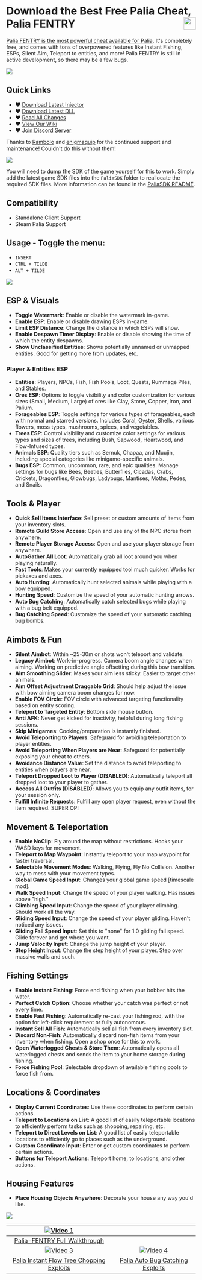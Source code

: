 # Download the Best Free Palia Cheat, Palia FENTRY <a href="https://www.unknowncheats.me/forum/palia/636934-originpalia-feature-packed-multitool-imagine.html"><img align="right" src="https://i.gyazo.com/7e7b0b3f8bd20565233fe2f3fb08d250.png" width="32" height="32"></a>

[Palia FENTRY is the most powerful cheat available for Palia](https://www.fentry.org/). It's completely free, and comes with tons of overpowered features like Instant Fishing, ESPs, Silent Aim, Teleport to entities, and more! Palia FENTRY is still in active development, so there may be a few bugs.

<img align="center" src="https://i.imgur.com/d10S9Aa.jpg" width="auto" height="auto">

## Quick Links
- ♥ [Download Latest Injector](https://github.com/Wimberton/Palia-FENTRY/releases/tag/Injector)
- ♥ [Download Latest DLL](https://github.com/Wimberton/Palia-FENTRY/releases/tag/release)
- ♥ [Read All Changes](https://github.com/Wimberton/Palia-FENTRY/wiki/Changelogs)
- ♥ [View Our Wiki](https://github.com/Wimberton/Palia-FENTRY/wiki)
- ♥ [Join Discord Server](https://discord.gg/fentry)

Thanks to [Rambolo](https://github.com/Rambolo) and [enigmaquip](https://github.com/enigmaquip) for the continued support and maintenance! Couldn't do this without them!

<img align="center" src="https://i.gyazo.com/c12d0c130c168678cfe9ab9dbc946c2a.png" width="auto" height="auto">

You will need to dump the SDK of the game yourself for this to work. Simply add the latest game SDK files into the `PaliaSDK` folder to reallocate the required SDK files.
More information can be found in the [PaliaSDK README](https://github.com/Wimberton/Palia-FENTRY/tree/main/PaliaSDK).

## Compatibility
- Standalone Client Support
- Steam Palia Support

## Usage - Toggle the menu:
- `INSERT`
- `CTRL + TILDE`
- `ALT + TILDE`

<img align="center" src="https://i.gyazo.com/a31227e25a080e65054a4737a4baa6e1.png" width="auto" height="auto">

## ESP & Visuals
- **Toggle Watermark**: Enable or disable the watermark in-game.
- **Enable ESP**: Enable or disable drawing ESPs in-game.
- **Limit ESP Distance**: Change the distance in which ESPs will show.
- **Enable Despawn Timer Display**: Enable or disable showing the time of which the entity despawns.
- **Show Unclassified Entities**: Shows potentially unnamed or unmapped entities. Good for getting more from updates, etc.

### Player & Entities ESP
- **Entities**: Players, NPCs, Fish, Fish Pools, Loot, Quests, Rummage Piles, and Stables.
- **Ores ESP**: Options to toggle visibility and color customization for various sizes (Small, Medium, Large) of ores like Clay, Stone, Copper, Iron, and Palium.
- **Forageables ESP**: Toggle settings for various types of forageables, each with normal and starred versions. Includes Coral, Oyster, Shells, various flowers, moss types, mushrooms, spices, and vegetables.
- **Trees ESP**: Control visibility and customize color settings for various types and sizes of trees, including Bush, Sapwood, Heartwood, and Flow-Infused types.
- **Animals ESP**: Quality tiers such as Sernuk, Chapaa, and Muujin, including special categories like minigame-specific animals.
- **Bugs ESP**: Common, uncommon, rare, and epic qualities. Manage settings for bugs like Bees, Beetles, Butterflies, Cicadas, Crabs, Crickets, Dragonflies, Glowbugs, Ladybugs, Mantises, Moths, Pedes, and Snails.

## Tools & Player
- **Quick Sell Items Interface**: Sell preset or custom amounts of items from your inventory slots.
- **Remote Guild Store Access**: Open and use any of the NPC stores from anywhere.
- **Remote Player Storage Access**: Open and use your player storage from anywhere.
- **AutoGather All Loot**: Automatically grab all loot around you when playing naturally.
- **Fast Tools**: Makes your currently equipped tool much quicker. Works for pickaxes and axes.
- **Auto Hunting**: Automatically hunt selected animals while playing with a bow equipped.
- **Hunting Speed**: Customize the speed of your automatic hunting arrows.
- **Auto Bug Catching**: Automatically catch selected bugs while playing with a bug belt equipped.
- **Bug Catching Speed**: Customize the speed of your automatic catching bug bombs.

## Aimbots & Fun
- **Silent Aimbot**: Within ~25-30m or shots won't teleport and validate.
- **Legacy Aimbot**: Work-in-progress. Camera boom angle changes when aiming. Working on predictive angle offsetting during this bow transition.
- **Aim Smoothing Slider**: Makes your aim less sticky. Easier to target other animals.
- **Aim Offset Adjustment Draggable Grid**: Should help adjust the issue with bow aiming camera boom changes for now.
- **Enable FOV Circle**: FOV circle with advanced targeting functionality based on entity scoring.
- **Teleport to Targeted Entity**: Bottom side mouse button.
- **Anti AFK**: Never get kicked for inactivity, helpful during long fishing sessions.
- **Skip Minigames**: Cooking/preparation is instantly finished.
- **Avoid Teleporting to Players**: Safeguard for avoiding teleportation to player entities.
- **Avoid Teleporting When Players are Near**: Safeguard for potentially exposing your cheat to others.
- **Avoidance Distance Value**: Set the distance to avoid teleporting to entities when players are near.
- **Teleport Dropped Loot to Player (DISABLED)**: Automatically teleport all dropped loot to your player to gather.
- **Access All Outfits (DISABLED)**: Allows you to equip any outfit items, for your session only.
- **Fulfill Infinite Requests**: Fulfill any open player request, even without the item required. SUPER OP!

## Movement & Teleportation
- **Enable NoClip**: Fly around the map without restrictions. Hooks your WASD keys for movement.
- **Teleport to Map Waypoint**: Instantly teleport to your map waypoint for faster traversal.
- **Selectable Movement Modes**: Walking, Flying, Fly No Collision. Another way to mess with your movement types.
- **Global Game Speed Input**: Changes your global game speed [timescale mod].
- **Walk Speed Input**: Change the speed of your player walking. Has issues above "high."
- **Climbing Speed Input**: Change the speed of your player climbing. Should work all the way.
- **Gliding Speed Input**: Change the speed of your player gliding. Haven't noticed any issues.
- **Gliding Fall Speed Input**: Set this to "none" for 1.0 gliding fall speed. Glide forever and get where you want.
- **Jump Velocity Input**: Change the jump height of your player.
- **Step Height Input**: Change the step height of your player. Step over massive walls and such.

## Fishing Settings
- **Enable Instant Fishing**: Force end fishing when your bobber hits the water.
- **Perfect Catch Option**: Choose whether your catch was perfect or not every time.
- **Enable Fast Fishing**: Automatically re-cast your fishing rod, with the option for left-click requirement or fully autonomous.
- **Instant Sell All Fish**: Automatically sell all fish from every inventory slot.
- **Discard Non-Fish**: Automatically discard non-fish items from your inventory when fishing. Open a shop once for this to work.
- **Open Waterlogged Chests & Store Them**: Automatically opens all waterlogged chests and sends the item to your home storage during fishing.
- **Force Fishing Pool**: Selectable dropdown of available fishing pools to force fish from.

## Locations & Coordinates
- **Display Current Coordinates**: Use these coordinates to perform certain actions.
- **Teleport to Locations on List**: A good list of easily teleportable locations to efficiently perform tasks such as shopping, repairing, etc.
- **Teleport to Direct Levels on List**: A good list of easily teleportable locations to efficiently go to places such as the underground.
- **Custom Coordinate Input**: Enter or get custom coordinates to perform certain actions.
- **Buttons for Teleport Actions**: Teleport home, to locations, and other actions.

## Housing Features
- **Place Housing Objects Anywhere**: Decorate your house any way you'd like.

<img align="center" src="https://i.gyazo.com/3a89405c73b7c5b1eed730ad8cc95e47.png" width="auto" height="auto">

| [![Video 1](https://img.youtube.com/vi/5OQ5uGaM0kE/0.jpg)](https://www.youtube.com/watch?v=5OQ5uGaM0kE) |  |
|:------------------------------------------------------------------------------------------------------:|:------------------------------------------------------------------------------------------------------:|
| [Palia-FENTRY Full Walkthrough](https://www.youtube.com/watch?v=5OQ5uGaM0kE)                                          |                                           |
| [![Video 3](https://img.youtube.com/vi/WECXNUJx1ME/0.jpg)](https://www.youtube.com/watch?v=WECXNUJx1ME) | [![Video 4](https://img.youtube.com/vi/vso_yAm8RCE/0.jpg)](https://www.youtube.com/watch?v=vso_yAm8RCE) |
| [Palia Instant Flow Tree Chopping Exploits](https://www.youtube.com/watch?v=WECXNUJx1ME)                                          | [Palia Auto Bug Catching Exploits](https://www.youtube.com/watch?v=vso_yAm8RCE)                                          |
